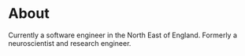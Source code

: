 # About
Currently a software engineer in the North East of England. Formerly a neuroscientist and research engineer.